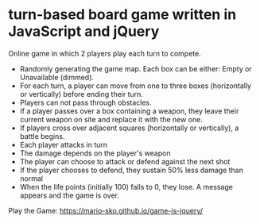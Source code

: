 #  turn-based board game written in JavaScript and jQuery

Online game  in which 2 players play each turn to compete.

- Randomly generating the game map. Each box can be either: Empty or Unavailable (dimmed).
- For each turn, a player can move from one to three boxes (horizontally or vertically) before ending their turn.
- Players can not pass through obstacles.
- If a player passes over a box containing a weapon, they leave their current weapon on site and replace it with the new one.
- If players cross over adjacent squares (horizontally or vertically), a battle begins.
- Each player attacks in turn
- The damage depends on the player's weapon
- The player can choose to attack or defend against the next shot
- If the player chooses to defend, they sustain 50% less damage than normal
- When the life points (initially 100) falls to 0, they lose. A message appears and the game is over.

Play the Game: https://mario-sko.github.io/game-js-jquery/ 
